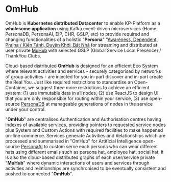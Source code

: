 # OmHub

OmHub is <b>Kubernetes distributed Datacenter</b> to enable KP-Platform as a <b>wholesome application</b> using Kafka event-driven microservices (Home, PersonaDB, PersonaAI, EIP, CHR, GSLP, etc) to provide required and changing functionalities of a holistic "<b>Persona</b>" "<a href="https://blog.khaiphong.io/2021/09/awareness.html#Section_1" target="_blank">Awareness, Dependent, Prajna / Kiến Tánh, Duyên Khởi, Bát Nhã</a> for streaming and distributed at user private <a href="https://github.com/khaiphong/muhub/" trget="_blank">MuHub</a> with selected GSLP (Global Service Local Presence) / ThankYou Clubs.

Cloud-based distributed <b>OmHub</b> is designed for an efficient Eco System where relevant activities and services - securely categorised by networks of group activities - are injected for you in-part discover and in-part create the Real You. Just like required restrictions to standardise an Open-Container, we suggest three more restrictions to achieve an efficient system: (1) use immutable data in all nodes, (2) use ReactJS to design UI that you are only responsible for routing within your service, (3) use open-source <a href="https://github.com/khaiphong/personadb/" trget="_blank">PersonaDB</a> at manageable generations of nodes in the service under your control.

"<b>OmHub</b>" are centralised Authentication and Authorisation centres having indexes of available services, providing pointers to requested service nodes plus System and Custom Actions with required facilities to make happened on-line commerce. Services generate Activities and Relationships which are processed and summarised in "OmHub" for Artificial Intelligence open-source <a href="https://github.com/khaiphong/personaai/" trget="_blank">PersonaAI</a> to custom serve each persona who can wear different hats using different emails such as persona hat, employee hat, social hat. It is also the cloud-based distributed graphs of each user/service private "<b>MuHub</b>" where dynamic interactions of users and services through activities and relationships are synchronised to be eventually consistent and pushed to connected "<b>OmHub</b>".

